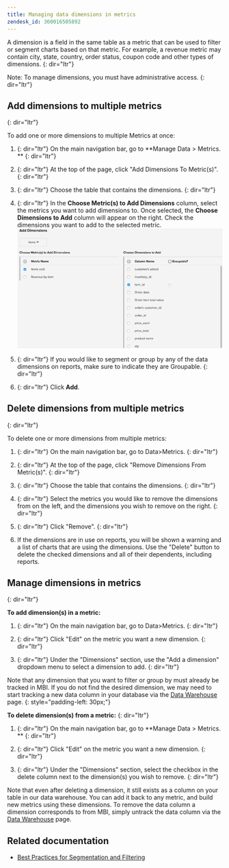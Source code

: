 ```yaml
---
title: Managing data dimensions in metrics
zendesk_id: 360016505892
---
```


A dimension is a field in the same table as a metric that can be used to filter or segment charts based on that metric. For example, a revenue metric may contain city, state, country, order status, coupon code and other types of dimensions.
{: dir="ltr"}

Note: To manage dimensions, you must have administrative access.
{: dir="ltr"}

## Add dimensions to multiple metrics
{: dir="ltr"}

To add one or more dimensions to multiple Metrics at once:

1. {: dir="ltr"} On the main navigation bar, go to **Manage Data &gt; Metrics. **
    {: dir="ltr"}

1. {: dir="ltr"} At the top of the page, click "Add Dimensions To Metric(s)".
    {: dir="ltr"}

1. {: dir="ltr"} Choose the table that contains the dimensions.
    {: dir="ltr"}

1. {: dir="ltr"} In the **Choose Metric(s) to Add Dimensions** column, select the metrics you want to add dimensions to. Once selected, the **Choose Dimensions to Add** column will appear on the right. Check the dimensions you want to add to the selected metric.![](../../assets/Add_Dimensions.png)
1. {: dir="ltr"} If you would like to segment or group by any of the data dimensions on reports, make sure to indicate they are Groupable.
    {: dir="ltr"}

1. {: dir="ltr"} Click **Add**.

## Delete dimensions from multiple metrics
{: dir="ltr"}

To delete one or more dimensions from multiple metrics:

1. {: dir="ltr"} On the main navigation bar, go to Data&gt;Metrics.
    {: dir="ltr"}

1. {: dir="ltr"} At the top of the page, click "Remove Dimensions From Metric(s)".
    {: dir="ltr"}

1. {: dir="ltr"} Choose the table that contains the dimensions.
    {: dir="ltr"}

1. {: dir="ltr"} Select the metrics you would like to remove the dimensions from on the left, and the dimensions you wish to remove on the right.
    {: dir="ltr"}

1. {: dir="ltr"} Click "Remove".
    {: dir="ltr"}

1. If the dimensions are in use on reports, you will be shown a warning and a list of charts that are using the dimensions. Use the "Delete" button to delete the checked dimensions and all of their dependents, including reports.

## Manage dimensions in metrics
{: dir="ltr"}

**To add dimension(s) in a metric:**

1. {: dir="ltr"} On the main navigation bar, go to Data&gt;Metrics.
    {: dir="ltr"}

1. {: dir="ltr"} Click "Edit" on the metric you want a new dimension.
    {: dir="ltr"}

1. {: dir="ltr"} Under the "Dimensions" section, use the "Add a dimension" dropdown menu to select a dimension to add.
    {: dir="ltr"}

Note that any dimension that you want to filter or group by must already be tracked in MBI. If you do not find the desired dimension, we may need to start tracking a new data column in your database via the [Data Warehouse](../data-warehouse-mgr/tour-dwm.md) page.
{: style="padding-left: 30px;"}

**To delete dimension(s) from a metric:**
{: dir="ltr"}

1. {: dir="ltr"} On the main navigation bar, go to **Manage Data &gt; Metrics. **
    {: dir="ltr"}

1. {: dir="ltr"} Click "Edit" on the metric you want a new dimension.
    {: dir="ltr"}

1. {: dir="ltr"} Under the "Dimensions" section, select the checkbox in the delete column next to the dimension(s) you wish to remove.
    {: dir="ltr"}

Note that even after deleting a dimension, it still exists as a column on your table in our data warehouse. You can add it back to any metric, and build new metrics using these dimensions. To remove the data column a dimension corresponds to from MBI, simply untrack the data column via the [Data Warehouse](../data-warehouse-mgr/tour-dwm.md) page.

## Related documentation

* [Best Practices for Segmentation and Filtering](../../best-practices/segment-filter.md)
